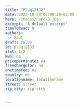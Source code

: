 ```yaml
---
title: "Pluq12132"
date: 2022-10-28T09:09:20+02:00
hero: /images/hero-3.jpg
excerpt: "A default excerpt"
timeToRead: 0
authors:
  - Paul
draft: false
id: pluq12132
slot: 1|2
kwh: na
priceperminute: na
freechargefor: na
onetimefee: na
country: de
locationname: locationname
street: street
zip_city: zip-city


---
```

